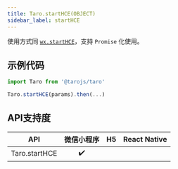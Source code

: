 ```yaml
---
title: Taro.startHCE(OBJECT)
sidebar_label: startHCE
---
```



使用方式同 [`wx.startHCE`](https://developers.weixin.qq.com/miniprogram/dev/api/wx.startHCE.html)，支持 `Promise` 化使用。

## 示例代码

```jsx
import Taro from '@tarojs/taro'

Taro.startHCE(params).then(...)
```



## API支持度


| API | 微信小程序 | H5 | React Native |
| :-: | :-: | :-: | :-: |
| Taro.startHCE | ✔️ |  |  |

